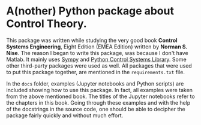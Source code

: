 # A(nother) Python package about Control Theory.

This package was written while studying the very good book **Control Systems Engineering**, Eight Edition (EMEA Edition) written by **Norman S. Nise**. The reason I began to write this package, was because I don't have Matlab.
It mainly uses [Sympy](https://www.sympy.org/en/index.html) and [Python Control Systems Library](https://github.com/python-control/python-control). Some other third-party packages were used as well. All packages that were used to put this package together, are mentioned in the `requirements.txt` file.

In the `docs` folder, examples (Jupyter notebooks and Python scripts) are included showing how to use this package. In fact, all examples were taken from the above mentioned book. The titles of the Jupyter notebooks refer to the chapters in this book. 
Going through these examples and with the help of the docstrings in the source code, one should be able to decipher the package fairly quickly and without much effort.  
